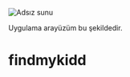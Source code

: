 ![Adsız sunu](https://user-images.githubusercontent.com/56175888/126050612-fc773b25-c733-47c6-b29b-f8a5b1cbcf43.png)

Uygulama arayüzüm bu şekildedir.
# findmykidd
